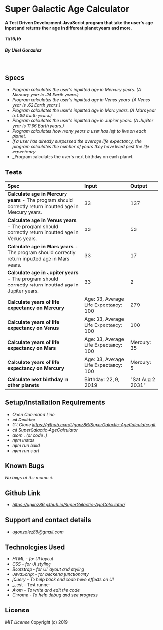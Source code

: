 # **Super Galactic Age Calculator**

#### A Test Driven Development JavaScript program that take the user's age input and returns their age in different planet years and more.
#### 11/15/19

##### By _**Uriel Gonzalez**_
&nbsp;
## **Specs**
* _Program calculates the user's inputted age in Mercury years. (A Mercury year is .24 Earth years.)_
* _Program calculates the user's inputted age in Venus years. (A Venus year is .62 Earth years.)_
* _Program calculates the user's inputted age in Mars years. (A Mars year is 1.88 Earth years.)_
* _Program calculates the user's inputted age in Jupiter years. (A Jupiter year is 11.86 Earth years.)_
* _Program calculates how many years a user has left to live on each planet._
* _If a user has already surpassed the average life expectancy, the program calculates the number of years they have lived past the life expectancy._
* _Program calculates the user's next birthday on each planet.

## **Tests**

| Spec | Input | Output |
| :----------- | :----------------------| :----------- |
| **Calculate age in Mercury years** - The program should correctly return inputted age in Mercury years.  | 33 | 137 |
| **Calculate age in Venus years** - The program should correctly return inputted age in Venus years.  | 33 | 53 |
| **Calculate age in Mars years** - The program should correctly return inputted age in Mars years.  | 33 | 17 |
| **Calculate age in Jupiter years** - The program should correctly return inputted age in Jupiter years.  | 33 | 2 |
| **Calculate years of life expectancy on Mercury**  | Age: 33, Average Life Expectancy: 100 | 279 |
| **Calculate years of life expectancy on Venus**  | Age: 33, Average Life Expectancy: 100 | 108  |
| **Calculate years of life expectancy on Mars**  | Age: 33, Average Life Expectancy: 100 | Mercury: 35  |
| **Calculate years of life expectancy on Mercury**  | Age: 33, Average Life Expectancy: 100 | Mercury: 5 |
| **Calculate next birthday in other planets**  | Birthday: 22, 9, 2019 | "Sat Aug 2 2031" |


## **Setup/Installation Requirements**

* _Open Command Line_
* _cd Desktop_
* _Git Clone https://github.com/Ugonz86/SuperGalactic-AgeCalculator.git_
* _cd SuperGalactic-AgeCalculator_
* _atom . (or code .)_
* _npm install_
* _npm run build_
* _npm run start_

## **Known Bugs**

_No bugs at the moment._

## **Github Link**
* _https://ugonz86.github.io/SuperGalactic-AgeCalculator/_

## Support and contact details

* _ugonzalez86@gmail.com_

## **Technologies Used**

* _HTML - for UI layout_
* _CSS - for UI styling_
* _Bootstrap - for UI layout and styling_
* _JavaScript - for backend functionality_
* _jQuery - To help back end code have effects on UI_
* _Jest - Test runner
* _Atom - To write and edit the code_
* _Chrome - To help debug and see progress_

## **License**

*MIT License*
Copyright (c) 2019
